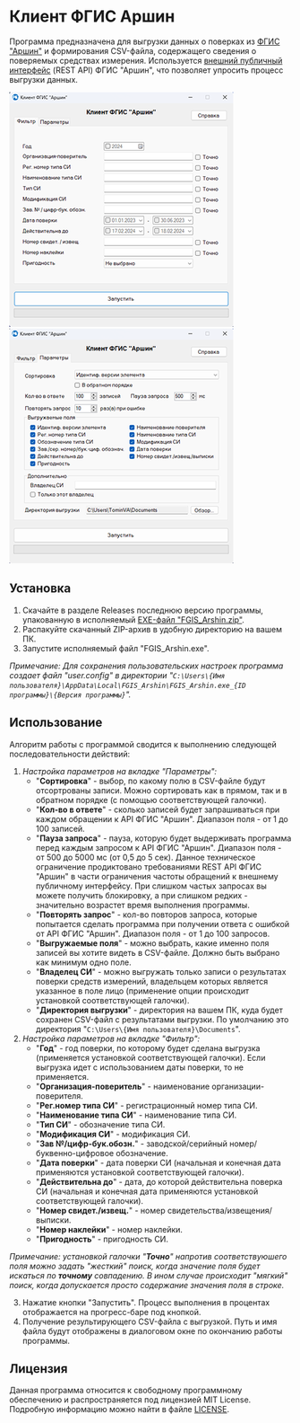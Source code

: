 # Клиент ФГИС Аршин
Программа предназначена для выгрузки данных о поверках из [ФГИС "Аршин"](https://fgis.gost.ru/fundmetrology/cm/) и формирования CSV-файла, содержащего сведения о поверяемых средствах измерения. Используется [внешний публичный интерфейс](https://fgis.gost.ru/fundmetrology/cm/docs/1541318) (REST API) ФГИС "Аршин", что позволяет упросить процесс выгрузки данных.

![Изображение 2](https://github.com/tomin-vlad/FGIS_Arshin/blob/master/screen2.png)
![Изображение 1](https://github.com/tomin-vlad/FGIS_Arshin/blob/master/screen1.png)

## Установка
1. Скачайте в разделе Releases последнюю версию программы, упакованную в исполняемый [EXE-файл "FGIS_Arshin.zip"](https://github.com/tomin-vlad/FGIS_Arshin/releases/latest).
2. Распакуйте скачанный ZIP-архив в удобную директорию на вашем ПК.
3. Запустите исполняемый файл "FGIS_Arshin.exe".

*Примечание: Для сохранения пользовательских настроек программа создает файл "user.config" в директории "`C:\Users\{Имя пользователя}\AppData\Local\FGIS_Arshin\FGIS_Arshin.exe_{ID программы}\{Версия программы}`".*

## Использование
Алгоритм работы с программой сводится к выполнению следующей последовательности действий:
1. *Настройка параметров на вкладке "Параметры":*
    - "**Сортировка**" - выбор, по какому полю в CSV-файле будут отсортрованы записи. Можно сортировать как в прямом, так и в обратном порядке (с помощью соответствующей галочки).
    - "**Кол-во в ответе**" - сколько записей будет запрашиваться при каждом обращении к API ФГИС "Аршин". Диапазон поля - от 1 до 100 записей.
    - "**Пауза запроса**" - пауза, которую будет выдерживать программа перед каждым запросом к API ФГИС "Аршин". Диапазон поля - от 500 до 5000 мс (от 0,5 до 5 сек). Данное техническое ограничение продиктовано требованиями REST API ФГИС "Аршин" в части ограничения частоты обращений к внешнему публичному интерфейсу. При слишком частых запросах вы можете получить блокировку, а при слишком редких - значительно возрастет время выполнения программы.
    - "**Повторять запрос**" - кол-во повторов запроса, которые попытается сделать программа при получении ответа с ошибкой от API ФГИС "Аршин". Диапазон поля - от 1 до 100 запросов.
    - "**Выгружаемые поля**" - можно выбрать, какие именно поля записей вы хотите видеть в CSV-файле. Должно быть выбрано как минимум одно поле.
    - "**Владелец СИ**" - можно выгружать только записи о результатах поверки средств измерений, владельцем которых является указанное в поле лицо (применение опции происходит установкой соответствующей галочки).
    - "**Директория выгрузки**" - директория на вашем ПК, куда будет сохранен CSV-файл с результатами выгрузки. По умолчанию это директория "`C:\Users\{Имя пользователя}\Documents`".
2. *Настройка параметров на вкладке "Фильтр":*
    - "**Год**" - год поверки, по которому будет сделана выгрузка (применяется установкой соответствующей галочки). Если выгрузка идет с использованием даты поверки, то не применяется.
    - "**Организация-поверитель**" - наименование организации-поверителя.
    - "**Рег.номер типа СИ**" - регистрационный номер типа СИ.
    - "**Наименование типа СИ**" - наименование типа СИ.
    - "**Тип СИ**" - обозначение типа СИ.
    - "**Модификация СИ**" - модификация СИ.
    - "**Зав №/цифр-бук.обозн.**" - заводской/серийный номер/буквенно-цифровое обозначение.
    - "**Дата поверки**" - дата поверки СИ (начальная и конечная дата применяются установкой соответствующей галочки).
    - "**Действительна до**" - дата, до которой действительна поверка СИ (начальная и конечная дата применяются установкой соответствующей галочки).
    - "**Номер свидет./извещ.**" - номер свидетельства/извещения/выписки.
    - "**Номер наклейки**" - номер наклейки.
    - "**Пригодность**" - пригодность СИ.

*Примечание: установкой галочки "**Точно**" напротив соответствуюшего поля можно задать "жесткий" поиск, когда значение поля будет искаться по **точному** совпадению. В ином случае происходит "мягкий" поиск, когда допускается просто содержание значения поля в строке.*

3. Нажатие кнопки "Запустить". Процесс выполнения в процентах отображается на прогресс-баре под кнопкой.
4. Получение результирующего CSV-файла с выгрузкой. Путь и имя файла будут отображены в диалоговом окне по окончанию работы программы.

## Лицензия
Данная программа относится к свободному программному обеспечению и распространяется под лицензией MIT License. Подробную информацию можно найти в файле [LICENSE](https://github.com/tomin-vlad/FGIS_Arshin/blob/master/LICENSE).
